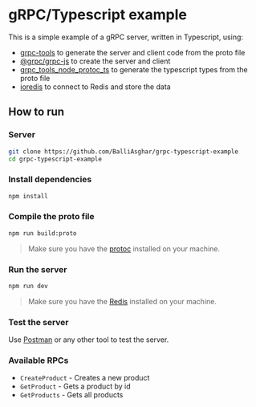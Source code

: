 # gRPC/Typescript example

This is a simple example of a gRPC server, written in Typescript, using:

- [grpc-tools](https://www.npmjs.com/package/grpc-tools) to generate the server and client code from the proto file
- [@grpc/grpc-js](https://www.npmjs.com/package/@grpc/grpc-js) to create the server and client
- [grpc_tools_node_protoc_ts](https://www.npmjs.com/package/grpc_tools_node_protoc_ts) to generate the typescript types from the proto file
- [ioredis](https://www.npmjs.com/package/ioredis) to connect to Redis and store the data

## How to run

### Server

```bash
git clone https://github.com/BalliAsghar/grpc-typescript-example
cd grpc-typescript-example
```

### Install dependencies

```bash
npm install
```

### Compile the proto file

```bash
npm run build:proto
```

> Make sure you have the [protoc](https://grpc.io/docs/protoc-installation/) installed on your machine.

### Run the server

```bash
npm run dev
```

> Make sure you have the [Redis](https://redis.io/topics/quickstart) installed on your machine.

### Test the server

Use [Postman](https://www.postman.com/) or any other tool to test the server.

### Available RPCs

- `CreateProduct` - Creates a new product
- `GetProduct` - Gets a product by id
- `GetProducts` - Gets all products
